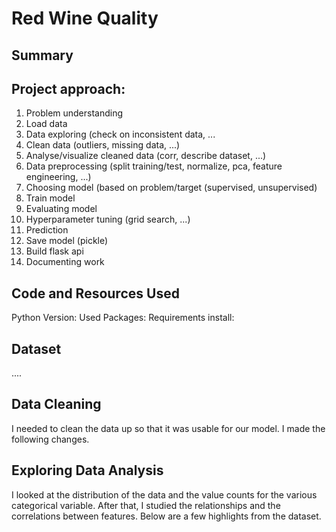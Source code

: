 # Red Wine Quality 



## Summary


## Project approach:

1) Problem understanding
2) Load data
3) Data exploring (check on inconsistent data, ...
4) Clean data (outliers, missing data, ...)
5) Analyse/visualize cleaned data (corr, describe dataset, ...)
6) Data preprocessing (split training/test, normalize, pca, feature engineering, ...)
7) Choosing model (based on problem/target (supervised, unsupervised)
8) Train model
9) Evaluating model
10) Hyperparameter tuning (grid search, ...)
11) Prediction
12) Save model (pickle)
13) Build flask api 
14) Documenting work



## Code and Resources Used 
Python Version:
Used Packages:
Requirements install:

## Dataset 
....

## Data Cleaning
I needed to clean the data up so that it was usable for our model. I made the following changes.

## Exploring Data Analysis
I looked at the distribution of the data and the value counts for the various categorical variable. 
After that, I studied the relationships and the correlations between features. 
Below are a few highlights from the dataset. 

